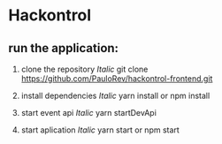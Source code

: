 # Hackontrol

## run the application:

1. clone the repository
   _Italic_ git clone https://github.com/PauloRev/hackontrol-frontend.git

2. install dependencies
   _Italic_ yarn install or npm install

3. start event api
   _Italic_ yarn startDevApi

4. start aplication
   _Italic_ yarn start or npm start
